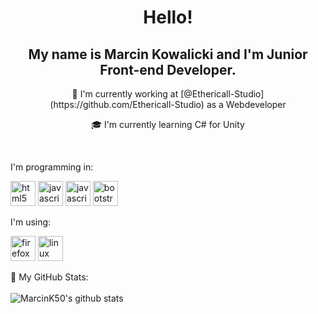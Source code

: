 <h1 align="center">Hello!</h1>
<h2 align="center">My name is Marcin Kowalicki and I'm Junior Front-end Developer.</h2>


<p align="center">💼 I'm currently working at [@Ethericall-Studio](https://github.com/Ethericall-Studio) as a Webdeveloper</p>
<p align="center">🎓 I'm currently learning C# for Unity</p><br />

I'm programming in:
<p align="left"><img src="https://devicons.github.io/devicon/devicon.git/icons/html5/html5-original.svg" alt="html5" width="40" height="40"/> <img src="https://devicons.github.io/devicon/devicon.git/icons/css3/css3-original.svg" alt="javascript" width="40" height="40"/> <img src="https://devicons.github.io/devicon/devicon.git/icons/javascript/javascript-original.svg" alt="javascript" width="40" height="40"/> <img src="http://devicons.github.io/devicon/devicon.git/icons/bootstrap/bootstrap-plain.svg" alt="bootstrap" width="40" height="40"/></p>

I'm using:
<p align="left"><img src="http://devicons.github.io/devicon/devicon.git/icons/firefox/firefox-plain.svg" alt="firefox" width="40" height="40"/> <img src="http://devicons.github.io/devicon/devicon.git/icons/linux/linux-original.svg" alt="linux" width="40" height="40"/></p>


🤖 My GitHub Stats:<br /><br />
![MarcinK50's github stats](https://github-readme-stats-lilac.vercel.app/api?username=MarcinK50&hide=prs,stars&show_icons=true&theme=onedark)<br /><br />

<!--
**MarcinK50/MarcinK50** is a ✨ _special_ ✨ repository because its `README.md` (this file) appears on your GitHub profile.

Here are some ideas to get you started:

- 🔭 I’m currently working on ...
- 🌱 I’m currently learning ...
- 👯 I’m looking to collaborate on ...
- 🤔 I’m looking for help with ...
- 💬 Ask me about ...
- 📫 How to reach me: ...
- 😄 Pronouns: ...
- ⚡ Fun fact: ...
-->

